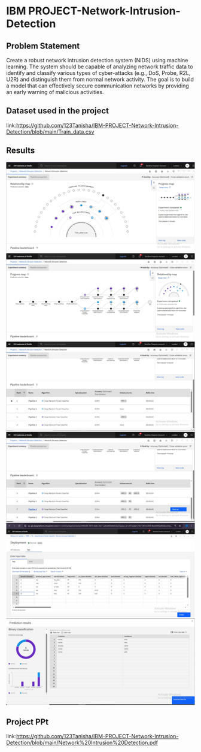 # IBM PROJECT-Network-Intrusion-Detection

## Problem Statement
<p>Create a robust network intrusion detection system (NIDS) using machine learning. The system should be capable of analyzing network traffic data to identify and classify various types of cyber-attacks (e.g., DoS, Probe, R2L, U2R) and distinguish them from normal network activity. The goal is to build a model that can effectively secure communication networks by providing an early warning of malicious activities. </p>

## Dataset used in the project
link:https://github.com/123Tanisha/IBM-PROJECT-Network-Intrusion-Detection/blob/main/Train_data.csv

## Results
<img src="https://github.com/123Tanisha/IBM-PROJECT-Network-Intrusion-Detection/blob/main/1.jpg">
<img src="https://github.com/123Tanisha/IBM-PROJECT-Network-Intrusion-Detection/blob/main/2.jpg">
<img src="https://github.com/123Tanisha/IBM-PROJECT-Network-Intrusion-Detection/blob/main/3.jpg">
<img src="https://github.com/123Tanisha/IBM-PROJECT-Network-Intrusion-Detection/blob/main/4.jpg">
<img src="https://github.com/123Tanisha/IBM-PROJECT-Network-Intrusion-Detection/blob/main/5.jpg">
<img src="https://github.com/123Tanisha/IBM-PROJECT-Network-Intrusion-Detection/blob/main/6.jpg">

## Project PPt
link:https://github.com/123Tanisha/IBM-PROJECT-Network-Intrusion-Detection/blob/main/Network%20Intrusion%20Detection.pdf
